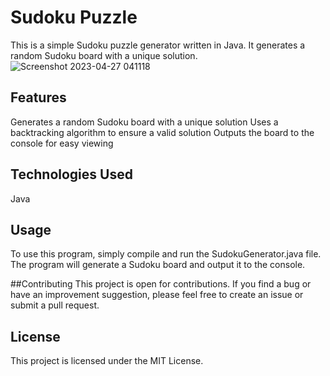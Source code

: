 # Sudoku Puzzle
This is a simple Sudoku puzzle generator written in Java. It generates a random Sudoku board with a unique solution.
![Screenshot 2023-04-27 041118](https://user-images.githubusercontent.com/53664631/234816234-5549a932-b315-49d7-a971-855eae8d7135.png)

## Features
Generates a random Sudoku board with a unique solution
Uses a backtracking algorithm to ensure a valid solution
Outputs the board to the console for easy viewing

## Technologies Used
Java

## Usage
To use this program, simply compile and run the SudokuGenerator.java file. The program will generate a Sudoku board and output it to the console.

##Contributing
This project is open for contributions. If you find a bug or have an improvement suggestion, please feel free to create an issue or submit a pull request.

## License
This project is licensed under the MIT License.
